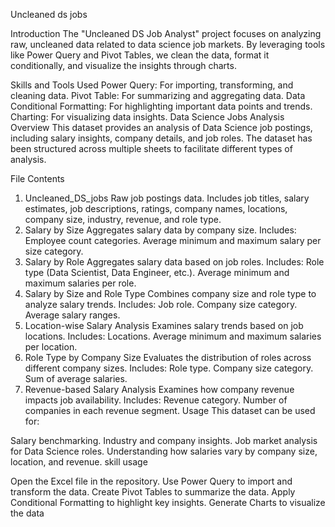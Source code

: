 Uncleaned ds jobs

Introduction
The "Uncleaned DS Job Analyst" project focuses on analyzing raw, uncleaned data related to data science job markets. By leveraging tools like Power Query and Pivot Tables, we clean the data, format it conditionally, and visualize the insights through charts.

Skills and Tools Used
Power Query: For importing, transforming, and cleaning data.
Pivot Table: For summarizing and aggregating data.
Data Conditional Formatting: For highlighting important data points and trends.
Charting: For visualizing data insights.
Data Science Jobs Analysis
Overview
This dataset provides an analysis of Data Science job postings, including salary insights, company details, and job roles. The dataset has been structured across multiple sheets to facilitate different types of analysis.

File Contents
1. Uncleaned_DS_jobs
Raw job postings data.
Includes job titles, salary estimates, job descriptions, ratings, company names, locations, company size, industry, revenue, and role type.
2. Salary by Size
Aggregates salary data by company size.
Includes:
Employee count categories.
Average minimum and maximum salary per size category.
3. Salary by Role
Aggregates salary data based on job roles.
Includes:
Role type (Data Scientist, Data Engineer, etc.).
Average minimum and maximum salaries per role.
4. Salary by Size and Role Type
Combines company size and role type to analyze salary trends.
Includes:
Job role.
Company size category.
Average salary ranges.
5. Location-wise Salary Analysis
Examines salary trends based on job locations.
Includes:
Locations.
Average minimum and maximum salaries per location.
6. Role Type by Company Size
Evaluates the distribution of roles across different company sizes.
Includes:
Role type.
Company size category.
Sum of average salaries.
7. Revenue-based Salary Analysis
Examines how company revenue impacts job availability.
Includes:
Revenue category.
Number of companies in each revenue segment.
Usage
This dataset can be used for:

Salary benchmarking.
Industry and company insights.
Job market analysis for Data Science roles.
Understanding how salaries vary by company size, location, and revenue.
skill usage

Open the Excel file in the repository.
Use Power Query to import and transform the data.
Create Pivot Tables to summarize the data.
Apply Conditional Formatting to highlight key insights.
Generate Charts to visualize the data
